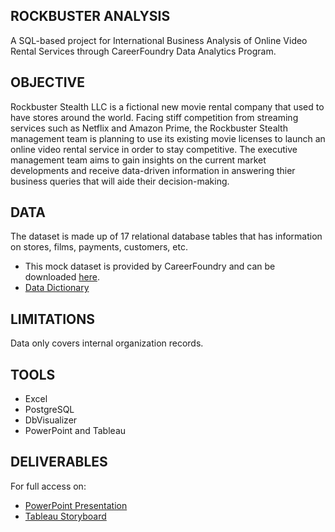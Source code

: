 ## ROCKBUSTER ANALYSIS
A SQL-based project for International Business Analysis of Online Video Rental Services through CareerFoundry Data Analytics Program.

## OBJECTIVE
Rockbuster Stealth LLC is a fictional new movie rental company that used to have stores around the world. Facing stiff competition from streaming services such as Netflix and Amazon Prime, the Rockbuster Stealth management team is planning to use its existing movie licenses to launch an online video rental service in order to stay competitive. The executive management team aims to gain insights on the current market developments and receive data-driven information in answering thier business queries that will aide their decision-making.

## DATA
The dataset is made up of 17 relational database tables that has information on stores, films, payments, customers, etc.
* This mock dataset is provided by CareerFoundry and can be downloaded [here](https://github.com/gskelley/Rockbuster_Analysis/blob/main/dvdrental.tar).
* [Data Dictionary](https://github.com/gskelley/Rockbuster_Analysis/blob/main/02_Data%20Dictionary.pdf)

## LIMITATIONS
Data only covers internal organization records.

## TOOLS
* Excel 
* PostgreSQL
* DbVisualizer
* PowerPoint and Tableau

## DELIVERABLES
 For full access on: 
 * [PowerPoint Presentation](https://github.com/gskelley/Rockbuster_Analysis/blob/main/03_ROCKBUSTER%20STEALTH%2C%20LLC%20PPT.pdf)
 * [Tableau Storyboard](https://public.tableau.com/app/profile/grace.skelley/viz/RockbusterStealth_16691937752080/ROCKBUSTERSTORYBOARD)
